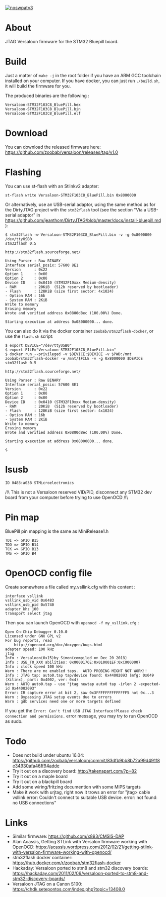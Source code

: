 [![noswpatv3](http://zoobab.wdfiles.com/local--files/start/noupcv3.jpg)](https://ffii.org/donate-now-to-save-europe-from-software-patents-says-ffii/)

About
=====

JTAG Versaloon firmware for the STM32 Bluepill board.

Build
=====

Just a matter of `make -j` in the root folder if you have an ARM GCC toolchain installed on your computer. If you have docker, you can just run ```./build.sh```, it will build the firmware for you.

The produced binaries are the following :

```
Versaloon-STM32F103C8_BluePill.hex
Versaloon-STM32F103C8_BluePill.bin
Versaloon-STM32F103C8_BluePill.elf
```

Download
========

You can download the released firmware here: https://github.com/zoobab/versaloon/releases/tag/v1.0

Flashing
========

You can use st-flash with an Stlinkv2 adapter:

```
st-flash write Versaloon-STM32F103C8_BluePill.bin 0x8000000
```

Or alternatively, use an USB-serial adaptor, using the same method as for the
DirtyJTAG project with the ```stm32flash``` tool (see the section "Via a
USB-serial adaptor" in
https://github.com/jeanthom/DirtyJTAG/blob/master/docs/install-bluepill.md ):

```
$ stm32flash -w Versaloon-STM32F103C8_BluePill.bin -v -g 0x8000000 /dev/ttyUSB0
stm32flash 0.5

http://stm32flash.sourceforge.net/

Using Parser : Raw BINARY
Interface serial_posix: 57600 8E1
Version      : 0x22
Option 1     : 0x00
Option 2     : 0x00
Device ID    : 0x0410 (STM32F10xxx Medium-density)
- RAM        : 20KiB  (512b reserved by bootloader)
- Flash      : 128KiB (size first sector: 4x1024)
- Option RAM : 16b
- System RAM : 2KiB
Write to memory
Erasing memory
Wrote and verified address 0x0800d8ec (100.00%) Done.

Starting execution at address 0x08000000... done.
```

You can also do it via the docker container ```zoobab/stm32flash-docker```, or use the ```flash.sh``` script:

```
$ export DEVICE="/dev/ttyUSB0"
$ export FILE="Versaloon-STM32F103C8_BluePill.bin"
$ docker run --privileged -v $DEVICE:$DEVICE -v $PWD:/mnt zoobab/stm32flash-docker -w /mnt/$FILE -v -g 0x8000000 $DEVICE
stm32flash 0.5

http://stm32flash.sourceforge.net/

Using Parser : Raw BINARY
Interface serial_posix: 57600 8E1
Version      : 0x22
Option 1     : 0x00
Option 2     : 0x00
Device ID    : 0x0410 (STM32F10xxx Medium-density)
- RAM        : 20KiB  (512b reserved by bootloader)
- Flash      : 128KiB (size first sector: 4x1024)
- Option RAM : 16b
- System RAM : 2KiB
Write to memory
Erasing memory
Wrote and verified address 0x0800d8ec (100.00%) Done.

Starting execution at address 0x08000000... done.

$ 
```

lsusb
=====

```
ID 0483:a038 STMicroelectronics
```

/!\ This is not a Versaloon reserved VID/PID, disconnect any STM32 dev board from your computer before trying to use OpenOCD /!\

Pin map
=======

BluePill pin mapping is the same as MiniRelease1.h

```
TDI => GPIO B15
TDO => GPIO B14
TCK => GPIO B13
TMS => GPIO B4
```

OpenOCD config file
===================

Create somewhere a file called my_vsllink.cfg with this content :

```
interface vsllink
vsllink_usb_vid 0x0483
vsllink_usb_pid 0x5740
adapter_khz 100
transport select jtag
```

Then you can launch OpenOCD with `openocd -f my_vsllink.cfg` :

```
Open On-Chip Debugger 0.10.0
Licensed under GNU GPL v2
For bug reports, read
	http://openocd.org/doc/doxygen/bugs.html
adapter speed: 100 kHz
jtag
Info : Versaloon(0x15)by Simon(compiled on Dec 20 2018)
Info : USB_TO_XXX abilities: 0x0000176E:0x010001EF:0xC0000007
Info : clock speed 100 kHz
Warn : There are no enabled taps.  AUTO PROBING MIGHT NOT WORK!!
Info : JTAG tap: auto0.tap tap/device found: 0x44002093 (mfg: 0x049 (Xilinx), part: 0x4002, ver: 0x4)
Warn : AUTO auto0.tap - use "jtag newtap auto0 tap -irlen 2 -expected-id 0x44002093"
Error: IR capture error at bit 2, saw 0x3FFFFFFFFFFFFFF5 not 0x...3
Warn : Bypassing JTAG setup events due to errors
Warn : gdb services need one or more targets defined
```

If you get the `Error: Can't find USB JTAG Interface!Please check connection and permissions.` error message, you may try to run OpenOCD as sudo.

Todo
====

* Does not build under ubuntu 16.04: https://github.com/zoobab/versaloon/commit/83dfb9bb8b72a99d491f8e34930afa46ff94adde
* Try it out on a discovery board: http://takenapart.com/?p=82
* Try it out on a maple board
* Try it out on a blackpill board
* Add some wiring/fritzing documention with some MIPS targets
* Make it work with urjtag, right now it trows an error for "jtag> cable vsllink error: Couldn't connect to suitable USB device. error: not found: no USB connections"

Links
=====

* Similar firmware: https://github.com/x893/CMSIS-DAP
* Alan Acassis, Getting STLink with Versalon firmware working with OpenOCD: https://acassis.wordpress.com/2012/02/21/getting-stlink-with-versalon-firmware-working-with-openocd/
* stm32flash docker container: https://hub.docker.com/r/zoobab/stm32flash-docker
* Hackaday: Versaloon ported to stm8 and stm32 discovery boards: https://hackaday.com/2011/02/06/versaloon-ported-to-stm8-and-stm32-discovery-boards/
* Versaloon JTAG on a Canon S100: https://chdk.setepontos.com/index.php?topic=13408.0
